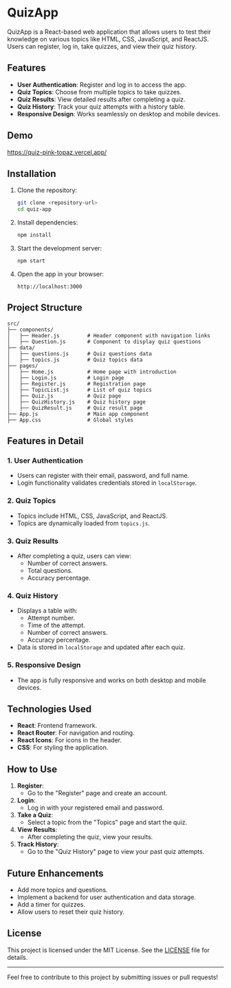 # QuizApp

QuizApp is a React-based web application that allows users to test their knowledge on various topics like HTML, CSS, JavaScript, and ReactJS. Users can register, log in, take quizzes, and view their quiz history.

## Features

- **User Authentication**: Register and log in to access the app.
- **Quiz Topics**: Choose from multiple topics to take quizzes.
- **Quiz Results**: View detailed results after completing a quiz.
- **Quiz History**: Track your quiz attempts with a history table.
- **Responsive Design**: Works seamlessly on desktop and mobile devices.

## Demo
https://quiz-pink-topaz.vercel.app/

## Installation

1. Clone the repository:

   ```bash
   git clone <repository-url>
   cd quiz-app
   ```

2. Install dependencies:

   ```bash
   npm install
   ```

3. Start the development server:

   ```bash
   npm start
   ```

4. Open the app in your browser:
   ```
   http://localhost:3000
   ```

## Project Structure

```
src/
├── components/
│   ├── Header.js         # Header component with navigation links
│   ├── Question.js       # Component to display quiz questions
├── data/
│   ├── questions.js      # Quiz questions data
│   ├── topics.js         # Quiz topics data
├── pages/
│   ├── Home.js           # Home page with introduction
│   ├── Login.js          # Login page
│   ├── Register.js       # Registration page
│   ├── TopicList.js      # List of quiz topics
│   ├── Quiz.js           # Quiz page
│   ├── QuizHistory.js    # Quiz history page
│   ├── QuizResult.js     # Quiz result page
├── App.js                # Main app component
├── App.css               # Global styles
```

## Features in Detail

### 1. **User Authentication**

- Users can register with their email, password, and full name.
- Login functionality validates credentials stored in `localStorage`.

### 2. **Quiz Topics**

- Topics include HTML, CSS, JavaScript, and ReactJS.
- Topics are dynamically loaded from `topics.js`.

### 3. **Quiz Results**

- After completing a quiz, users can view:
  - Number of correct answers.
  - Total questions.
  - Accuracy percentage.

### 4. **Quiz History**

- Displays a table with:
  - Attempt number.
  - Time of the attempt.
  - Number of correct answers.
  - Accuracy percentage.
- Data is stored in `localStorage` and updated after each quiz.

### 5. **Responsive Design**

- The app is fully responsive and works on both desktop and mobile devices.

## Technologies Used

- **React**: Frontend framework.
- **React Router**: For navigation and routing.
- **React Icons**: For icons in the header.
- **CSS**: For styling the application.

## How to Use

1. **Register**:
   - Go to the "Register" page and create an account.
2. **Login**:
   - Log in with your registered email and password.
3. **Take a Quiz**:
   - Select a topic from the "Topics" page and start the quiz.
4. **View Results**:
   - After completing the quiz, view your results.
5. **Track History**:
   - Go to the "Quiz History" page to view your past quiz attempts.

## Future Enhancements

- Add more topics and questions.
- Implement a backend for user authentication and data storage.
- Add a timer for quizzes.
- Allow users to reset their quiz history.

## License

This project is licensed under the MIT License. See the [LICENSE](LICENSE) file for details.

---

Feel free to contribute to this project by submitting issues or pull requests!
